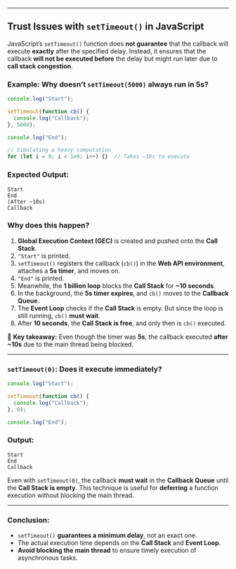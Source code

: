 
---

## **Trust Issues with `setTimeout()` in JavaScript**

JavaScript’s `setTimeout()` function does **not guarantee** that the callback will execute **exactly** after the specified delay. Instead, it ensures that the callback **will not be executed before** the delay but might run later due to **call stack congestion**.

### **Example: Why doesn’t `setTimeout(5000)` always run in 5s?**

```js
console.log("Start");

setTimeout(function cb() {
  console.log("Callback");
}, 5000);

console.log("End");

// Simulating a heavy computation
for (let i = 0; i < 1e9; i++) {}  // Takes ~10s to execute
```

### **Expected Output:**

```
Start  
End  
(After ~10s)  
Callback  
```

### **Why does this happen?**

1. **Global Execution Context (GEC)** is created and pushed onto the **Call Stack**.
2. `"Start"` is printed.
3. `setTimeout()` registers the callback (`cb()`) in the **Web API environment**, attaches a **5s timer**, and moves on.
4. `"End"` is printed.
5. Meanwhile, the **1 billion loop** blocks the **Call Stack** for **~10 seconds**.
6. In the background, the **5s timer expires**, and `cb()` moves to the **Callback Queue**.
7. The **Event Loop** checks if the **Call Stack** is empty. But since the loop is still running, `cb()` **must wait**.
8. After **10 seconds**, the **Call Stack is free**, and only then is `cb()` executed.

🔹 **Key takeaway:** Even though the timer was **5s**, the callback executed **after ~10s** due to the main thread being blocked.

---

### **`setTimeout(0)`: Does it execute immediately?**

```js
console.log("Start");

setTimeout(function cb() {
  console.log("Callback");
}, 0);

console.log("End");
```

### **Output:**

```
Start  
End  
Callback  
```

Even with `setTimeout(0)`, the callback **must wait** in the **Callback Queue** until the **Call Stack is empty**. This technique is useful for **deferring** a function execution without blocking the main thread.

---

### **Conclusion:**

- `setTimeout()` **guarantees a minimum delay**, not an exact one.
- The actual execution time depends on the **Call Stack** and **Event Loop**.
- **Avoid blocking the main thread** to ensure timely execution of asynchronous tasks.
